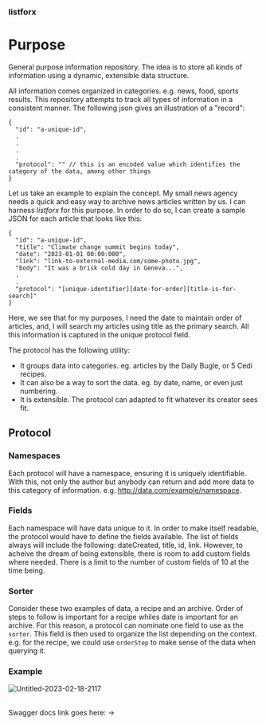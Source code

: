 ### listforx

# Purpose

General purpose information repository. The idea is to store all kinds of information using a dynamic, extensible data structure.
<br>

All information comes organized in categories. e.g. news, food, sports results. This repository attempts to track all types of information in a consistent manner. The following json gives an illustration of a "record":
<br>

```
{
  "id": "a-unique-id",
  .
  .
  .
  .
  "protocol": "" // this is an encoded value which identifies the category of the data, among other things
}
```

Let us take an example to explain the concept. My small news agency needs a quick and easy way to archive news articles written by us.
I can harness *listforx* for this purpose. In order to do so, I can create a sample JSON for each article that looks like this:
```
{
  "id": "a-unique-id",
  "title": "Climate change summit begins today",
  "date": "2023-01-01 00:00:000",
  "link": "link-to-external-media.com/some-photo.jpg",
  "body": "It was a brisk cold day in Geneva...",
  .
  .
  "protocol": "[unique-identifier][date-for-order][title-is-for-search]"
}
```

Here, we see that for my purposes, I need the date to maintain order of articles, and, I will search my articles using title as the primary search.
All this information is captured in the unique protocol field.

The protocol has the following utility:
  - It groups data into categories. eg. articles by the Daily Bugle, or 5 Cedi recipes.
  - It can also be a way to sort the data. eg. by date, name, or even just numbering.
  - It is extensible. The protocol can adapted to fit whatever its creator sees fit.

## Protocol
### Namespaces
Each protocol will have a namespace, ensuring it is uniquely identifiable. With this, not only the author but anybody can return and add more data to this category of information. e.g. http://data.com/example/namespace.

### Fields
Each namespace will have data unique to it. In order to make itself readable, the protocol would have to define the fields available. 
The list of fields always will include the following: dateCreated, title, id, link. However, to acheive the dream of being extensible, there is room to add custom fields where needed. There is a limit to the number of custom fields of 10 at the time being.

### Sorter
Consider these two examples of data, a recipe and an archive. Order of steps to follow is important for a recipe whiles date is important for an archive. 
For this reason, a protocol can nominate one field to use as the `sorter`. This field is then used to organize the list depending on the context. e.g. for the recipe, we could use `orderStep` to make sense of the data when querying it.

### Example 

![Untitled-2023-02-18-2117](https://user-images.githubusercontent.com/17128203/219900793-09953a46-2149-4751-ae75-14284b660b51.png)

<br>
Swagger docs link goes here: ->

